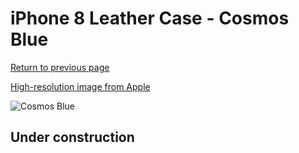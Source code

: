 # iPhone 8 Leather Case - Cosmos Blue

[Return to previous page](/iphone_7)

[High-resolution image from Apple](https://store.storeimages.cdn-apple.com/8756/as-images.apple.com/is/MQHF2?wid=4500&hei=4500&fmt=png)

<div style="width: 512px"><img src="/almost_uncompressed/MQHF2.webp" alt="Cosmos Blue"></div>

## Under construction
